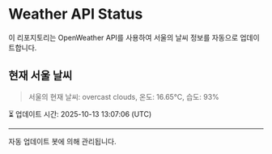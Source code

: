 
# Weather API Status

이 리포지토리는 OpenWeather API를 사용하여 서울의 날씨 정보를 자동으로 업데이트합니다.

## 현재 서울 날씨
> 서울의 현재 날씨: overcast clouds, 온도: 16.65°C, 습도: 93%

⏳ 업데이트 시간: 2025-10-13 13:07:06 (UTC)

---
자동 업데이트 봇에 의해 관리됩니다.
